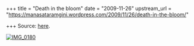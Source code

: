 +++
title = "Death in the bloom"
date = "2009-11-26"
upstream_url = "https://manasataramgini.wordpress.com/2009/11/26/death-in-the-bloom/"

+++
Source: [here](https://manasataramgini.wordpress.com/2009/11/26/death-in-the-bloom/).

[![IMG_0180](https://i0.wp.com/farm3.static.flickr.com/2537/4136351132_d817a99255.jpg)](http://www.flickr.com/photos/24766652@N05/4136351132/ "IMG_0180 by somasushma, on Flickr")
